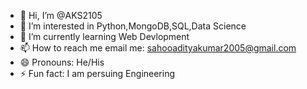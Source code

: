 - 👋 Hi, I’m @AKS2105
- 👀 I’m interested in Python,MongoDB,SQL,Data Science
- 🌱 I’m currently learning Web Devlopment
- 📫 How to reach me email me: sahooadityakumar2005@gmail.com
- 😄 Pronouns: He/His
- ⚡ Fun fact: I am persuing Engineering

<!---
AKS2105/AKS2105 is a ✨ special ✨ repository because its `README.md` (this file) appears on your GitHub profile.
You can click the Preview link to take a look at your changes.
--->
